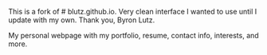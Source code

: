 This is a fork of # blutz.github.io. Very clean interface I wanted to use until I update with my own. Thank you, Byron Lutz.

My personal webpage with my portfolio, resume, contact info, interests, and more.